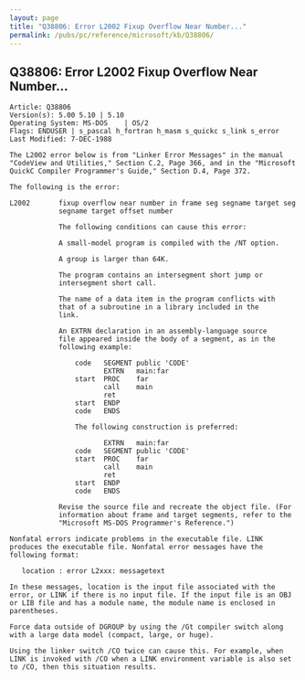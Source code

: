 ```yaml
---
layout: page
title: "Q38806: Error L2002 Fixup Overflow Near Number..."
permalink: /pubs/pc/reference/microsoft/kb/Q38806/
---
```


## Q38806: Error L2002 Fixup Overflow Near Number...

	Article: Q38806
	Version(s): 5.00 5.10 | 5.10
	Operating System: MS-DOS    | OS/2
	Flags: ENDUSER | s_pascal h_fortran h_masm s_quickc s_link s_error
	Last Modified: 7-DEC-1988
	
	The L2002 error below is from "Linker Error Messages" in the manual
	"CodeView and Utilities," Section C.2, Page 366, and in the "Microsoft
	QuickC Compiler Programmer's Guide," Section D.4, Page 372.
	
	The following is the error:
	
	L2002       fixup overflow near number in frame seg segname target seg
	            segname target offset number
	
	            The following conditions can cause this error:
	
	            A small-model program is compiled with the /NT option.
	
	            A group is larger than 64K.
	
	            The program contains an intersegment short jump or
	            intersegment short call.
	
	            The name of a data item in the program conflicts with
	            that of a subroutine in a library included in the
	            link.
	
	            An EXTRN declaration in an assembly-language source
	            file appeared inside the body of a segment, as in the
	            following example:
	
	                code   SEGMENT public 'CODE'
	                       EXTRN   main:far
	                start  PROC    far
	                       call    main
	                       ret
	                start  ENDP
	                code   ENDS
	
	                The following construction is preferred:
	
	                       EXTRN   main:far
	                code   SEGMENT public 'CODE'
	                start  PROC    far
	                       call    main
	                       ret
	                start  ENDP
	                code   ENDS
	
	            Revise the source file and recreate the object file. (For
	            information about frame and target segments, refer to the
	            "Microsoft MS-DOS Programmer's Reference.")
	
	Nonfatal errors indicate problems in the executable file. LINK
	produces the executable file. Nonfatal error messages have the
	following format:
	
	   location : error L2xxx: messagetext
	
	In these messages, location is the input file associated with the
	error, or LINK if there is no input file. If the input file is an OBJ
	or LIB file and has a module name, the module name is enclosed in
	parentheses.
	
	Force data outside of DGROUP by using the /Gt compiler switch along
	with a large data model (compact, large, or huge).
	
	Using the linker switch /CO twice can cause this. For example, when
	LINK is invoked with /CO when a LINK environment variable is also set
	to /CO, then this situation results.
